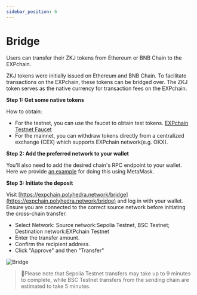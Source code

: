 ```yaml
---
sidebar_position: 6
---
```


# Bridge

Users can transfer their ZKJ tokens from Ethereum or BNB Chain to the EXPchain.

ZKJ tokens were initially issued on Ethereum and BNB Chain. To facilitate transactions on the EXPchain, these tokens can be bridged over. The ZKJ token serves as the native currency for transaction fees on the EXPchain.

**Step 1: Get some native tokens**

How to obtain:

- For the testnet, you can use the faucet to obtain test tokens. [EXPchain Testnet Faucet](https://expchain.polyhedra.network/faucet)
- For the mainnet, you can withdraw tokens directly from a centralized exchange (CEX) which supports EXPchain network(e.g. OKX).

**Step 2: Add the preferred network to your wallet**

You'll also need to add the desired chain's RPC endpoint to your wallet. Here we provide [an example](003-wallet.md) for doing this using MetaMask.

**Step 3: Initiate the deposit**

Visit [https://expchain.polyhedra.network/bridge](https://expchain.polyhedra.network/bridge) and log in with your wallet. Ensure you are connected to the correct source network before initiating the cross-chain transfer.

- Select Network: Source network:Sepolia Testnet, BSC Testnet; Destination network:EXPchain Testnet
- Enter the transfer amount.
- Confirm the recipient address.
- Click "Approve" and then "Transfer"

![Bridge](https://storage.googleapis.com/polyhedra-img/images/prod/Bridge02.png)

> 🌟Please note that Sepolia Testnet transfers may take up to 9 minutes to complete, while BSC Testnet transfers from the sending chain are estimated to take 5 minutes.
